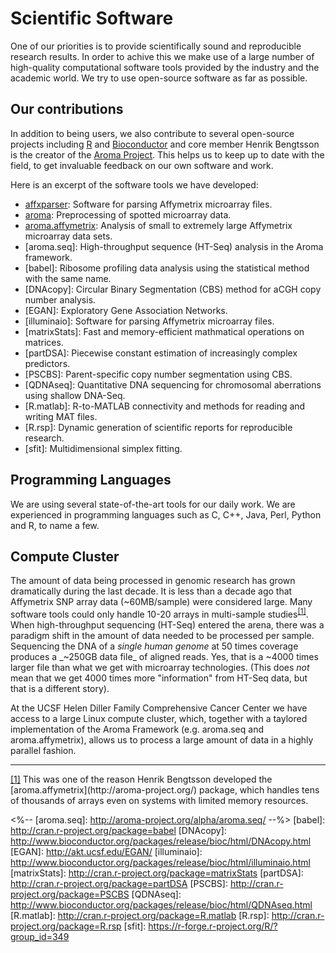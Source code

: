 # Scientific Software

One of our priorities is to provide scientifically sound and
reproducible research results.   In order to achive this we make use
of a large number of high-quality computational software tools
provided by the industry and the academic world.  We try to use
open-source software as far as possible.


## Our contributions
In addition to being users, we also contribute to several open-source
projects including [R] and [Bioconductor] and core member Henrik
Bengtsson is the creator of the [Aroma Project].  This helps us to keep
up to date with the field, to get invaluable feedback on our own
software and work.

Here is an excerpt of the software tools we have developed:

* [affxparser]: Software for parsing Affymetrix microarray files.
* [aroma]: Preprocessing of spotted microarray data.
* [aroma.affymetrix]: Analysis of small to extremely large Affymetrix microarray data sets.
* [aroma.seq]: High-throughput sequence (HT-Seq) analysis in the Aroma framework.
* [babel]: Ribosome profiling data analysis using the statistical
  method with the same name.
* [DNAcopy]: Circular Binary Segmentation (CBS) method for aCGH copy
  number analysis.
* [EGAN]: Exploratory Gene Association Networks.
* [illuminaio]: Software for parsing Affymetrix microarray files.
* [matrixStats]: Fast and memory-efficient mathmatical operations on matrices.
* [partDSA]: Piecewise constant estimation of increasingly complex predictors.
* [PSCBS]: Parent-specific copy number segmentation using CBS.
* [QDNAseq]: Quantitative DNA sequencing for chromosomal aberrations using shallow DNA-Seq.
* [R.matlab]: R-to-MATLAB connectivity and methods for reading and writing MAT files.
* [R.rsp]: Dynamic generation of scientific reports for reproducible research.
* [sfit]: Multidimensional simplex fitting.


## Programming Languages
We are using several state-of-the-art tools for our daily work.
We are experienced in programming languages such as C, C++,
Java, Perl, Python and R, to name a few.


## Compute Cluster
The amount of data being processed in genomic research has grown
dramatically during the last decade.  It is less than a decade ago
that Affymetrix SNP array data (~60MB/sample) were considered large.
Many software tools could only handle 10-20 arrays in multi-sample
studies<sup><a href="#fn1" id="r1">[1]</a></sup>.
When high-throughput sequencing (HT-Seq) entered the arena, there was
a paradigm shift in the amount of data needed to be processed per
sample.  Sequencing the DNA of a _single human genome_ at 50 times
coverage produces a _~250GB data file_ of aligned reads.
Yes, that is a ~4000 times larger file than what we get with
microarray technologies.  (This does _not_ mean that we get 4000 times
more "information" from HT-Seq data, but that is a different story).

At the UCSF Helen Diller Family Comprehensive Cancer Center we have
access to a large Linux compute cluster, which, together with a taylored
implementation of the Aroma Framework (e.g. aroma.seq and
aroma.affymetrix), allows us to process a large amount of data in a
highly parallel fashion.



----------------------------------------
<section>
 <p id="fn1"><a href="#r1">[1]</a>
  This was one of the reason Henrik Bengtsson developed the
  [aroma.affymetrix](http://aroma-project.org/) package,
  which handles tens of thousands of arrays even on systems with
  limited memory resources.
 </p>
</section>


[R]: http://www.r-project.org/
[Bioconductor]: http://www.bioconductor.org/
[Aroma Project]: http://www.aroma-project.org/

[affxparser]: http://www.bioconductor.org/packages/release/bioc/html/affxparser.html
[aroma]: http://www.aroma-project.org/packages/aroma/
[aroma.affymetrix]: http://cran.r-project.org/package=aroma.affymetrix
<%-- [aroma.seq]: http://aroma-project.org/alpha/aroma.seq/ --%>
[babel]: http://cran.r-project.org/package=babel
[DNAcopy]: http://www.bioconductor.org/packages/release/bioc/html/DNAcopy.html
[EGAN]: http://akt.ucsf.edu/EGAN/
[illuminaio]: http://www.bioconductor.org/packages/release/bioc/html/illuminaio.html
[matrixStats]: http://cran.r-project.org/package=matrixStats
[partDSA]: http://cran.r-project.org/package=partDSA
[PSCBS]: http://cran.r-project.org/package=PSCBS
[QDNAseq]: http://www.bioconductor.org/packages/release/bioc/html/QDNAseq.html
[R.matlab]: http://cran.r-project.org/package=R.matlab
[R.rsp]: http://cran.r-project.org/package=R.rsp
[sfit]: https://r-forge.r-project.org/R/?group_id=349
